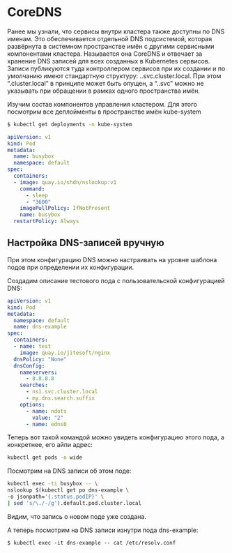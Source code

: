 # CoreDNS

Ранее мы узнали, что сервисы внутри кластера также доступны по DNS именам. Это обеспечивается отдельной DNS подсистемой, 
которая развёрнута в системном пространстве имён с другими сервисными компонентами кластера. 
Называется она CoreDNS и отвечает за хранение DNS записей для всех созданных в Kubernetes сервисов. 
Записи публикуются туда контроллером сервисов при их создании и по умолчанию имеют стандартную структуру: ..svc.cluster.local. 
При этом “.cluster.local” в принципе может быть опущен, а “..svc” можно не указывать при обращении в рамках одного пространства имён.

Изучим состав компонентов управления кластером. Для этого посмотрим все деплойменты в пространстве имён kube-system

```bash
$ kubectl get deployments -n kube-system
```


```yaml
apiVersion: v1
kind: Pod
metadata:
  name: busybox
  namespace: default
spec:
  containers:
  - image: quay.io/shdn/nslookup:v1
    command:
      - sleep
      - "3600"
    imagePullPolicy: IfNotPresent
    name: busybox
  restartPolicy: Always
```

## Настройка DNS-записей вручную
При этом конфигурацию DNS можно настраивать на уровне шаблона подов при определении их конфигурации. 

Создадим описание тестового пода с пользовательской конфигурацией DNS:

```yaml
apiVersion: v1
kind: Pod
metadata:
  namespace: default
  name: dns-example
spec:
  containers:
  - name: test
    image: quay.io/jitesoft/nginx
  dnsPolicy: "None"
  dnsConfig:
    nameservers:
      - 8.8.8.8
    searches:
      - ns1.svc.cluster.local
      - my.dns.search.suffix
    options:
      - name: ndots
        value: "2"
      - name: edns0
```

Теперь вот такой командой можно увидеть конфигурацию этого пода, а конкретнее, его айпи адрес:

```bash
kubectl get pods -o wide
```

Посмотрим на DNS записи об этом поде:

```bash
kubectl exec -ti busybox -- \
nslookup $(kubectl get po dns-example \
-o jsonpath='{.status.podIP}' \
| sed 's/\./-/g').default.pod.cluster.local
```

Видим, что запись о новом поде уже создана.

А теперь посмотрим на DNS записи изнутри пода dns-example:

`$ kubectl exec -it dns-example -- cat /etc/resolv.conf`